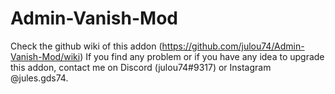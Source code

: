 # Admin-Vanish-Mod
Check the github wiki of this addon (https://github.com/julou74/Admin-Vanish-Mod/wiki) If you find any problem or if you have any idea to upgrade this addon, contact me on Discord (julou74#9317) or Instagram @jules.gds74.
